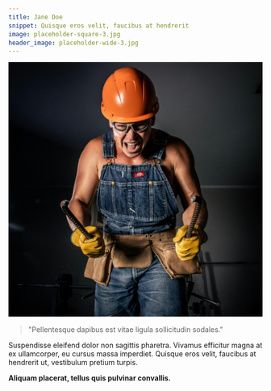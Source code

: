 ```yaml
---
title: Jane Doe
snippet: Quisque eros velit, faucibus at hendrerit
image: placeholder-square-3.jpg
header_image: placeholder-wide-3.jpg
---
```


![Jane Doe](/images/placeholder-square-3.jpg)

> "Pellentesque dapibus est vitae ligula sollicitudin sodales."

Suspendisse eleifend dolor non sagittis pharetra. Vivamus efficitur magna at ex ullamcorper, eu cursus massa imperdiet. Quisque eros velit, faucibus at hendrerit ut, vestibulum pretium turpis.

**Aliquam placerat, tellus quis pulvinar convallis.**
